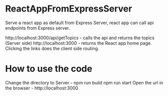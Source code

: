 # ReactAppFromExpressServer
Serve a react app as default from Express Server, react app can call api endpoints from Express server.

http://localhost:3000/api/getTopics - calls the api and returns the topics (Server side)
http://localhost:3000 - returns the React app home page. Clicking the links does the client side routing.

# How to use the code
Change the directory to Server - npm run build
npm run start
Open the url in the browser - http://localhost:3000
